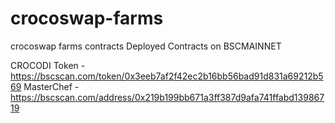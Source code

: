 # crocoswap-farms
crocoswap farms contracts 
Deployed Contracts on BSCMAINNET

CROCODI Token - https://bscscan.com/token/0x3eeb7af2f42ec2b16bb56bad91d831a69212b569
MasterChef - https://bscscan.com/address/0x219b199bb671a3ff387d9afa741ffabd13986719
